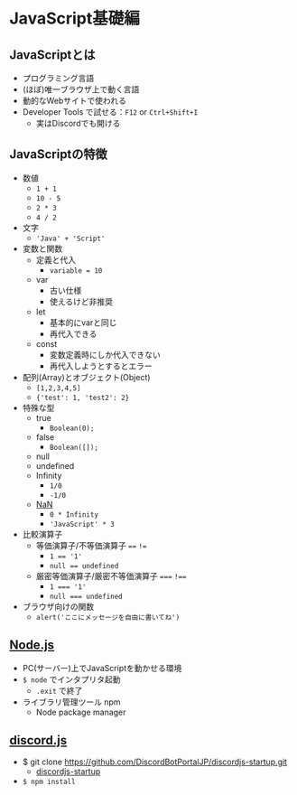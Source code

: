 # JavaScript基礎編

## JavaScriptとは

- プログラミング言語
- (ほぼ)唯一ブラウザ上で動く言語
- 動的なWebサイトで使われる
- Developer Tools で試せる：`F12` or `Ctrl+Shift+I`
    - 実はDiscordでも開ける

## JavaScriptの特徴
- 数値
    - `1 + 1`
    - `10 - 5`
    - `2 * 3`
    - `4 / 2`
- 文字
    - `'Java' + 'Script'`
- 変数と関数
    - 定義と代入
        - `variable = 10`
    - var
        - 古い仕様
        - 使えるけど非推奨
    - let
        - 基本的にvarと同じ
        - 再代入できる
    - const
        - 変数定義時にしか代入できない
        - 再代入しようとするとエラー
- 配列(Array)とオブジェクト(Object)
    - `[1,2,3,4,5]`
    - `{'test': 1, 'test2': 2}`
- 特殊な型
    - true
        - `Boolean(0);`
    - false
        - `Boolean([]);`
    - null
    - undefined
    - Infinity
        - `1/0`
        - `-1/0`
    - [NaN](https://developer.mozilla.org/ja/docs/Web/JavaScript/Reference/Global_Objects/NaN)
        - `0 * Infinity`
        - `'JavaScript' * 3`
- 比較演算子
    - 等価演算子/不等価演算子 `==` `!=`
        - `1 == '1'`
        - `null == undefined`
    - 厳密等価演算子/厳密不等価演算子 `===` `!==`
        - `1 === '1'`
        - `null === undefined`
- ブラウザ向けの関数
    - `alert('ここにメッセージを自由に書いてね')`

## [Node.js](https://nodejs.org/ja/)
- PC(サーバー)上でJavaScriptを動かせる環境
- `$ node` でインタプリタ起動
    - `.exit` で終了
- ライブラリ管理ツール npm
    - Node package manager

## [discord.js](https://discord.js.org/#/)
- $ git clone https://github.com/DiscordBotPortalJP/discordjs-startup.git
    - [discordjs-startup](https://github.com/DiscordBotPortalJP/discordjs-startup)
- `$ npm install`